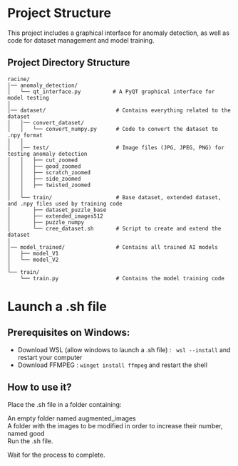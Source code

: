 # Project Structure

This project includes a graphical interface for anomaly detection, as well as code for dataset management and model training.

## Project Directory Structure

```plaintext
racine/
│── anomaly_detection/
│   └── qt_interface.py          # A PyQT graphical interface for model testing
│
│── dataset/                      # Contains everything related to the dataset
│   │── convert_dataset/
│   │   └── convert_numpy.py      # Code to convert the dataset to .npy format
│   │
│   │── test/                     # Image files (JPG, JPEG, PNG) for testing anomaly detection
│   │   ├── cut_zoomed
│   │   ├── good_zoomed
│   │   ├── scratch_zoomed
│   │   ├── side_zoomed
│   │   ├── twisted_zoomed
│   │
│   └── train/                    # Base dataset, extended dataset, and .npy files used by training code
│       ├── dataset_puzzle_base
│       ├── extended_images512
│       ├── puzzle_numpy
│       └── cree_dataset.sh       # Script to create and extend the dataset
│
│── model_trained/                # Contains all trained AI models
│   ├── model_V1
│   └── model_V2
│
└── train/
    └── train.py                  # Contains the model training code
```

# Launch a .sh file
## Prerequisites on Windows:
- Download WSL (allow windows to launch a .sh file) : ```  wsl --install ``` and restart your computer
- Download FFMPEG : ``` winget install ffmpeg ``` and restart the shell

## How to use it?
Place the .sh file in a folder containing:  
  
An empty folder named augmented_images  
A folder with the images to be modified in order to increase their number, named good  
Run the .sh file.  

Wait for the process to complete.  
